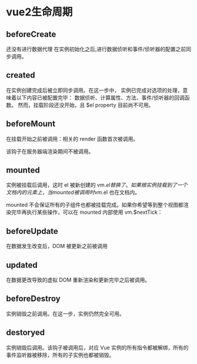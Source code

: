# vue2生命周期

## beforeCreate
还没有进行数据代理
在实例初始化之后,进行数据侦听和事件/侦听器的配置之前同步调用。
## created
在实例创建完成后被立即同步调用。在这一步中，
实例已完成对选项的处理，意味着以下内容已被配置完毕：
数据侦听、计算属性、方法、事件/侦听器的回调函数。
然而，挂载阶段还没开始，且 $el property 目前尚不可用。
## beforeMount
在挂载开始之前被调用：相关的 render 函数首次被调用。

该钩子在服务器端渲染期间不被调用。
## mounted
实例被挂载后调用，这时 el 被新创建的 vm.$el 替换了。如果根实例挂载到了一个文档内的元素上，当 mounted 被调用时 vm.$el 也在文档内。

mounted 不会保证所有的子组件也都被挂载完成。如果你希望等到整个视图都渲染完毕再执行某些操作，可以在 mounted 内部使用 vm.$nextTick：

## beforeUpdate
在数据发生改变后，DOM 被更新之前被调用
## updated
在数据更改导致的虚拟 DOM 重新渲染和更新完毕之后被调用。
## beforeDestroy
实例销毁之前调用。在这一步，实例仍然完全可用。
## destoryed
实例销毁后调用。该钩子被调用后，对应 Vue 实例的所有指令都被解绑，所有的事件监听器被移除，所有的子实例也都被销毁。
